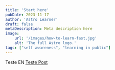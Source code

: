 ```yaml
---
title: 'Start here'
pubDate: 2023-11-17
author: 'Astro Learner'
draft: false
metaDescription: Meta description here
image:
    url: '/images/how-to-learn-fast.jpg'
    alt: 'The full Astro logo.'
tags: ["self awareness", "learning in public"]
---
```


Teste EN [Teste Post](./test1)